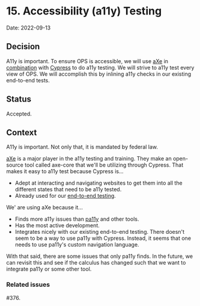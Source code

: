 # 15. Accessibility (a11y) Testing

Date: 2022-09-13

## Decision

A11y is important.  To ensure OPS is accessible, we will use [aXe](https://github.com/dequelabs/axe-core) in
[combination](https://www.npmjs.com/package/cypress-axe) with [Cypress](https://www.cypress.io) to do a11y testing.
We will strive to a11y test every view of OPS.  We will accomplish this by inlining a11y checks in our existing
end-to-end tests.

## Status

Accepted.

## Context

A11y is important.  Not only that, it is mandated by federal law.

[aXe](https://www.deque.com/axe/) is a major player in the a11y testing and training.  They make an open-source tool
called axe-core that we'll be utilizing through Cypress.  That makes it easy to a11y test because Cypress is...

- Adept at interacting and navigating websites to get them into all the different states that need to be a11y tested.
- Already used for our [end-to-end testing](./014-use-cypress-for-testing.md).

We' are using aXe because it...

- Finds more a11y issues than [pa11y](https://pa11y.org) and other tools.
- Has the most active development.
- Integrates nicely with our existing end-to-end testing.  There doesn't seem to be a way to use pa11y with Cypress.
  Instead, it seems that one needs to use pa11y's custom navigation language.

With that said, there are some issues that only pa11y finds.  In the future, we can revisit this and see if the calculus
has changed such that we want to integrate pa11y or some other tool.

### Related issues

#376.
